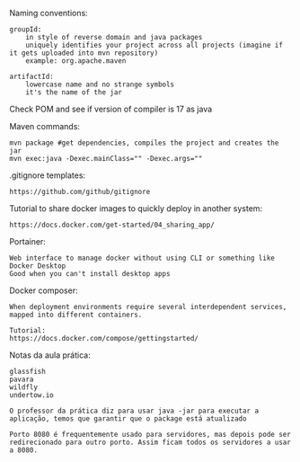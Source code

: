 Naming conventions:

    groupId:
        in style of reverse domain and java packages
        uniquely identifies your project across all projects (imagine if it gets uploaded into mvn repository)
        example: org.apache.maven

    artifactId:
        lowercase name and no strange symbols
        it's the name of the jar


Check POM and see if version of compiler is 17 as java

Maven commands:

    mvn package #get dependencies, compiles the project and creates the jar
    mvn exec:java -Dexec.mainClass="" -Dexec.args=""


.gitignore templates:

    https://github.com/github/gitignore

Tutorial to share docker images to quickly deploy in another system:

    https://docs.docker.com/get-started/04_sharing_app/

Portainer:

    Web interface to manage docker without using CLI or something like Docker Desktop
    Good when you can't install desktop apps

Docker composer:

    When deployment environments require several interdependent services, mapped into different containers.

    Tutorial:
    https://docs.docker.com/compose/gettingstarted/



Notas da aula prática:

    glassfish
    pavara
    wildfly
    undertow.io

    O professor da prática diz para usar java -jar para executar a aplicação, temos que garantir que o package está atualizado

    Porto 8080 é frequentemente usado para servidores, mas depois pode ser redirecionado para outro porto. Assim ficam todos os servidores a usar a 8080.